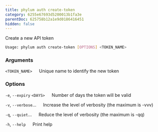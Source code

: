 ```yaml
---
title: phylum auth create-token
category: 6255e67693d5200013b1fa3e
parentDoc: 625758b12a1e9d0186416451
hidden: false
---
```


Create a new API token

```sh
Usage: phylum auth create-token [OPTIONS] <TOKEN_NAME>
```

### Arguments

`<TOKEN_NAME>`
&emsp; Unique name to identify the new token

### Options

`-e`, `--expiry` `<DAYS>`
&emsp; Number of days the token will be valid

`-v`, `--verbose`...
&emsp; Increase the level of verbosity (the maximum is -vvv)

`-q`, `--quiet`...
&emsp; Reduce the level of verbosity (the maximum is -qq)

`-h`, `--help`
&emsp; Print help
